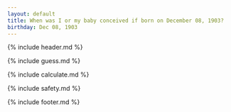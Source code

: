 ```yaml
---
layout: default
title: When was I or my baby conceived if born on December 08, 1903?
birthday: Dec 08, 1903
---
```


{% include header.md %}

{% include guess.md %}

{% include calculate.md %}

{% include safety.md %}

{% include footer.md %}



